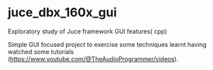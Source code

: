 # juce_dbx_160x_gui
Exploratory study of Juce framework GUI features( cpp) 

Simple GUI focused project to exercise some techniques learnt having watched some tutorials (https://www.youtube.com/@TheAudioProgrammer/videos).
